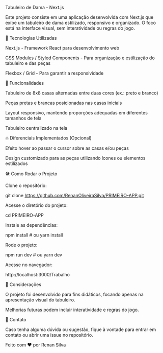 Tabuleiro de Dama - Next.js

Este projeto consiste em uma aplicação desenvolvida com Next.js que exibe um tabuleiro de dama estilizado, responsivo e organizado. O foco está na interface visual, sem interatividade ou regras do jogo.

🚀 Tecnologias Utilizadas

Next.js - Framework React para desenvolvimento web

CSS Modules / Styled Components - Para organização e estilização do tabuleiro e das peças

Flexbox / Grid - Para garantir a responsividade

📌 Funcionalidades

Tabuleiro de 8x8 casas alternadas entre duas cores (ex.: preto e branco)

Peças pretas e brancas posicionadas nas casas iniciais

Layout responsivo, mantendo proporções adequadas em diferentes tamanhos de tela

Tabuleiro centralizado na tela

🔥 Diferenciais Implementados (Opcional)

Efeito hover ao passar o cursor sobre as casas e/ou peças

Design customizado para as peças utilizando ícones ou elementos estilizados


🛠️ Como Rodar o Projeto

Clone o repositório:

git clone https://github.com/RenanOliveiraSilva/PRIMEIRO-APP.git

Acesse o diretório do projeto:

cd PRIMEIRO-APP

Instale as dependências:

npm install  # ou yarn install

Rode o projeto:

npm run dev  # ou yarn dev

Acesse no navegador:

http://localhost:3000/Trabalho

📜 Considerações

O projeto foi desenvolvido para fins didáticos, focando apenas na apresentação visual do tabuleiro.

Melhorias futuras podem incluir interatividade e regras do jogo.

📩 Contato

Caso tenha alguma dúvida ou sugestão, fique à vontade para entrar em contato ou abrir uma issue no repositório.

Feito com ❤️ por Renan Silva

